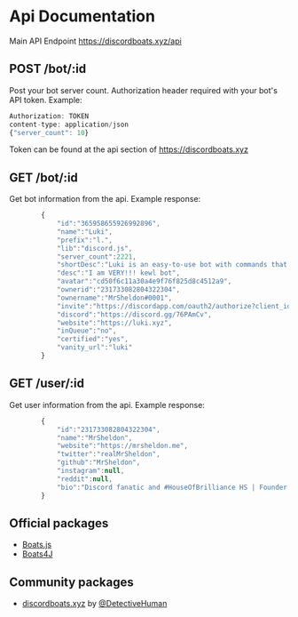 # Api Documentation

Main API Endpoint
https://discordboats.xyz/api

## POST /bot/:id

Post your bot server count.
Authorization header required with your bot's API token. 
Example:
```javascript
Authorization: TOKEN 
content-type: application/json 
{"server_count": 10}
```

Token can be found at the api section of https://discordboats.xyz


## GET /bot/:id

Get bot information from the api.
Example response:
```javascript
        {  
            "id":"365958655926992896",
            "name":"Luki",
            "prefix":"l.",
            "lib":"discord.js",
            "server_count":2221,
            "shortDesc":"Luki is an easy-to-use bot with commands that can be used for fun, moderation, games, and more!",
            "desc":"I am VERY!!! kewl bot",
            "avatar":"cd50f6c11a30a4e9f76f825d8c4512a9",
            "ownerid":"231733082804322304",
            "ownername":"MrSheldon#0001",
            "invite":"https://discordapp.com/oauth2/authorize?client_id=365958655926992896&scope=bot&permissions=2146958591",
            "discord":"https://discord.gg/76PAmCv",
            "website":"https://luki.xyz",
            "inQueue":"no",
            "certified":"yes",
            "vanity_url":"luki"
        }
```
## GET /user/:id

Get user information from the api.
Example response:
```javascript
        {  
            "id":"231733082804322304",
            "name":"MrSheldon",
            "website":"https://mrsheldon.me",
            "twitter":"realMrSheldon",
            "github":"MrSheldon",
            "instagram":null,
            "reddit":null,
            "bio":"Discord fanatic and #HouseOfBrilliance HS | Founder and Lead Developer of Luki The Bot"
        }
```

## Official packages

* [Boats.js](https://boats.js.org/)
* [Boats4J](https://github.com/DiscordBoats/Boats4J)


## Community packages

* [discordboats.xyz](https://www.npmjs.com/package/discordboats.xyz) by [@DetectiveHuman](https://github.com/DetectiveHuman) 
